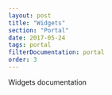 ```yaml
---
layout: post
title: "Widgets"
section: "Portal"
date: 2017-05-24
tags: portal
filterDocumentation: portal
order: 3
---
```

Widgets documentation